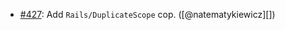 * [#427](https://github.com/rubocop/rubocop-rails/issues/427): Add `Rails/DuplicateScope` cop. ([@natematykiewicz][])
